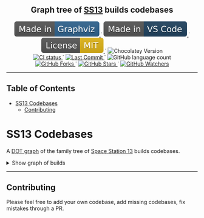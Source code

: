
<p align="center">
  <h2 align="center">Graph tree of <a href="http://www.byond.com/games/Exadv1/SpaceStation13">SS13</a> builds codebases
  </h2>
</p>

<p align="center">
  <a href="https://graphviz.org/">
    <img alt="Made in Graphviz" src="static/Made_in-Graphviz-30638e.svg"/>
  </a>˙
  <a href="https://code.visualstudio.com/">
    <img alt="Made in VS Code" src="static/Made_in-VS_Code-1f425f.svg"/>
  </a>˙
  <a href="https://opensource.org/licenses/MIT">
    <img alt="MIT license" src="static/License-MIT-yellow.svg"/>
  </a>˙
  <img alt="Chocolatey Version" src="https://img.shields.io/chocolatey/v/graphviz">

  <br>

  <a href="https://github.com/Gesugao-san/SS13-Codebases/actions/workflows/main.yml">
    <img alt="CI status" src="https://github.com/Gesugao-san/SS13-Codebases/actions/workflows/main.yml/badge.svg"/>
  </a>˙
  <a href="https://github.com/CthulhuOnIce/SS13-Codebases/issues?q=is%3Apr+is%3Aclosed">
    <img alt="Last Commit" src="https://img.shields.io/github/last-commit/CthulhuOnIce/SS13-Codebases"/>
  </a>˙
<img alt="GitHub language count" src="https://img.shields.io/github/languages/count/CthulhuOnIce/SS13-Codebases">
  <br>

  <a href="https://GitHub.com/CthulhuOnIce/SS13-Codebases/network/">
    <img alt="GitHub Forks" src="https://img.shields.io/github/forks/CthulhuOnIce/SS13-Codebases.svg?style=social&label=Fork&maxAge=2592000"/>
  </a>˙
  <a href="https://GitHub.com/CthulhuOnIce/SS13-Codebases/stargazers/">
    <img alt="GitHub Stars" src="https://img.shields.io/github/stars/CthulhuOnIce/SS13-Codebases.svg?style=social&label=Star&maxAge=2592000"/>
  </a>˙
  <a href="https://GitHub.com/CthulhuOnIce/SS13-Codebases/stargazers/">
    <img alt="GitHub Watchers" src="https://img.shields.io/github/watchers/CthulhuOnIce/SS13-Codebases?style=social&label=Watchers&maxAge=2592000">
  </a>
</p>

---

## Table of Contents

- [SS13 Codebases](#ss13-codebases)
	- [Contributing](#contributing)

# SS13 Codebases

A [DOT graph](https://graphviz.org/) of the family tree of [Space Station 13](http://www.byond.com/games/Exadv1/SpaceStation13) builds codebases.

<details>
	<summary>Show graph of builds</summary>
	<a href="./out/tree.svg?sanitize=true">
		<img alt="Graphviz graph" src="./out/tree.svg?sanitize=true">
	</a>
	<b>Compiled: June 06, 2021 - 05:11PM (ÜTC +03)</b><br/>
	(or check auto-generated datetime <a href="./out/compile_datetime.txt/">here</a>)
</details>

---

## Contributing

Please feel free to add your own codebase, add missing codebases, fix mistakes through a PR.
